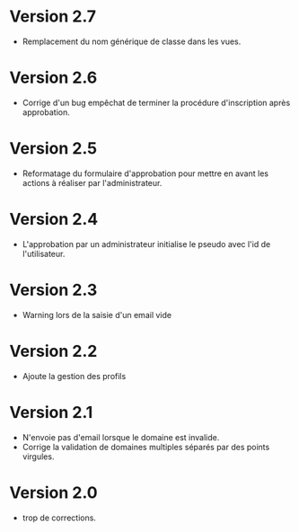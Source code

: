# Version 2.7
- Remplacement du nom générique de classe dans les vues.
# Version 2.6
- Corrige d'un bug empêchat de terminer la procédure d'inscription après approbation.
# Version 2.5
- Reformatage du formulaire d'approbation pour mettre en avant les actions à réaliser par l'administrateur.
# Version 2.4
- L'approbation par un administrateur initialise le pseudo avec l'id de l'utilisateur.
# Version 2.3
- Warning lors de la saisie d'un email vide
# Version 2.2
- Ajoute la gestion des profils
# Version 2.1
- N'envoie pas d'email lorsque le domaine est invalide.
- Corrige la validation de domaines multiples séparés par des points virgules.
# Version 2.0
- trop de corrections.